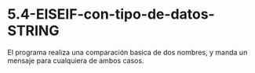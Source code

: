 # 5.4-ElSEIF-con-tipo-de-datos-STRING
El programa realiza una comparación basica de dos nombres, y manda un mensaje para cualquiera de ambos casos.
